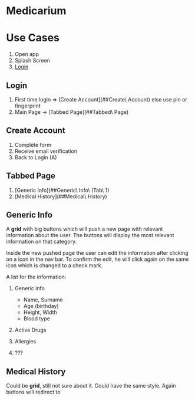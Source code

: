 # Medicarium

# Use Cases

1. Open app
2. Splash Screen
3. [Login](##Login) 


## Login

1. First time login => [Create Account](##Create\ Account) else use pin or fingerprint
2. Main Page -> [Tabbed Page](##Tabbed\ Page)

## Create Account

1. Complete form
2. Receive email verification
3. Back to Login (A)

## Tabbed Page

1. [Generic Info](##Generic\ Info\ \(Tab\ 1)
2. [Medical History](##Medical\ History)

## Generic Info

A **grid** with big buttons which will push a new page with relevant information about the user. The buttons will display the most relevant information on that category.

Inside the new pushed page the user can edit the information after clicking on a icon in the nav bar. To confirm the edit, he will click again on the same icon which is changed to a check mark.

A list for the information:

1. Generic info 
   * Name, Surname
   * Age (birthday)
   * Height, Width 
   * Blood type

2. Active Drugs
3. Allergies 
4. ???

 ## Medical History

 Could be **grid**, still not sure about it. Could have the same style. Again buttons will redirect to